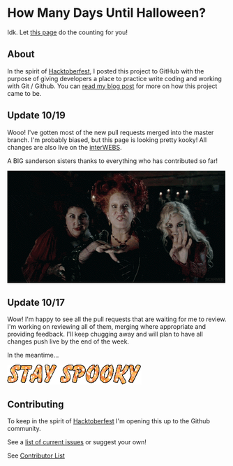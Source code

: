 # How Many Days Until Halloween?

Idk. Let [this page](http://shannoncrabill.com/how-many-days-until-halloween/) do the counting for you! 

## About

In the spirit of [Hacktoberfest](https://hacktoberfest.digitalocean.com/), I posted this project to GitHub with the purpose of giving developers a place to practice write coding and working with Git / Github. You can [read my blog post](https://shannoncrabill.com/blog/hacktoberfest-2017/) for more on how this project came to be. 

## Update 10/19
Wooo! I've gotten most of the new pull requests merged into the master branch. I'm probably biased, but this page is looking pretty kooky! All changes are also live on the [interWEBS](http://shannoncrabill.com/how-many-days-until-halloween/).

A BIG sanderson sisters thanks to everything who has contributed so far!

![Boo!](/img/sanderson-sisters.gif)

## Update 10/17

Wow! I'm happy to see all the pull requests that are waiting for me to review. I'm working on reviewing all of them, merging where appropriate and providing feedback. I'll keep chugging away and will plan to have all changes push live by the end of the week. 

In the meantime...

![Boo!](/img/8r8n.gif)

## Contributing

To keep in the spirit of [Hacktoberfest](https://hacktoberfest.digitalocean.com/) I'm opening this up to the Github community.

See a [list of current issues](https://github.com/scrabill/how-many-days-until-halloween/issues) or suggest your own!

See [Contributor List](https://github.com/scrabill/how-many-days-until-halloween/blob/master/contributer-list.md)
